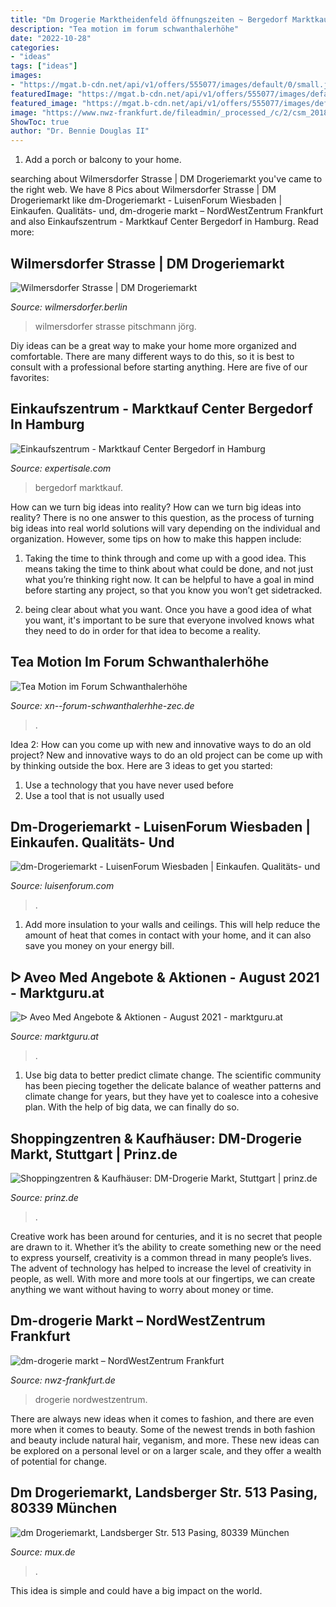 ```yaml
---
title: "Dm Drogerie Marktheidenfeld öffnungszeiten ~ Bergedorf Marktkauf"
description: "Tea motion im forum schwanthalerhöhe"
date: "2022-10-28"
categories:
- "ideas"
tags: ["ideas"]
images:
- "https://mgat.b-cdn.net/api/v1/offers/555077/images/default/0/small.jpg"
featuredImage: "https://mgat.b-cdn.net/api/v1/offers/555077/images/default/0/small.jpg"
featured_image: "https://mgat.b-cdn.net/api/v1/offers/555077/images/default/0/small.jpg"
image: "https://www.nwz-frankfurt.de/fileadmin/_processed_/c/2/csm_20180326_111816_4ab011479b.jpg"
ShowToc: true
author: "Dr. Bennie Douglas II"
---
```



1. Add a porch or balcony to your home.

	

		
searching about Wilmersdorfer Strasse | DM Drogeriemarkt you've came to the right web. We have 8 Pics about Wilmersdorfer Strasse | DM Drogeriemarkt like dm-Drogeriemarkt - LuisenForum Wiesbaden | Einkaufen. Qualitäts- und, dm-drogerie markt – NordWestZentrum Frankfurt and also Einkaufszentrum - Marktkauf Center Bergedorf in Hamburg. Read more:
		
    
## Wilmersdorfer Strasse | DM Drogeriemarkt

<img loading=lazy src="http://www.wilmersdorfer.berlin/media/bilder/1469781790-_DSF2161_b.jpg" onerror="this.onerror=null;this.src='https://tse4.mm.bing.net/th?id=OIP.mb8PnTN7550Z5ojiJlO2EQHaE8&amp;pid=15.1';" alt="Wilmersdorfer Strasse | DM Drogeriemarkt">

_Source: wilmersdorfer.berlin_

>wilmersdorfer strasse pitschmann jörg. 

	

Diy ideas can be a great way to make your home more organized and comfortable. There are many different ways to do this, so it is best to consult with a professional before starting anything. Here are five of our favorites: 

    
## Einkaufszentrum - Marktkauf Center Bergedorf In Hamburg

<img loading=lazy src="https://expertisale.com/images/detailed/2/marktkauf-center_bergedorf_800xY_rad_mask.jpg" onerror="this.onerror=null;this.src='https://tse3.mm.bing.net/th?id=OIP.U7ISt-VnutBjpAlqjy1GwwHaFj&amp;pid=15.1';" alt="Einkaufszentrum - Marktkauf Center Bergedorf in Hamburg">

_Source: expertisale.com_

>bergedorf marktkauf. 

	

How can we turn big ideas into reality?
How can we turn big ideas into reality? There is no one answer to this question, as the process of turning big ideas into real world solutions will vary depending on the individual and organization. However, some tips on how to make this happen include:
1) Taking the time to think through and come up with a good idea. This means taking the time to think about what could be done, and not just what you’re thinking right now. It can be helpful to have a goal in mind before starting any project, so that you know you won’t get sidetracked.

2) being clear about what you want. Once you have a good idea of what you want, it's important to be sure that everyone involved knows what they need to do in order for that idea to become a reality.

    
## Tea Motion Im Forum Schwanthalerhöhe

<img loading=lazy src="https://www.xn--forum-schwanthalerhhe-zec.de/wp-content/uploads/sites/5/2021/05/90f6d3f4-0a4e-41bb-8ef4-f30876e8f7c4-850x1133.jpg" onerror="this.onerror=null;this.src='https://tse4.mm.bing.net/th?id=OIP.AtcxBxVjfppcGTXAbG88PwHaJ3&amp;pid=15.1';" alt="Tea Motion im Forum Schwanthalerhöhe">

_Source: xn--forum-schwanthalerhhe-zec.de_

>. 

	

Idea 2: How can you come up with new and innovative ways to do an old project?
New and innovative ways to do an old project can be come up with by thinking outside the box. Here are 3 ideas to get you started: 
1. Use a technology that you have never used before 
2. Use a tool that is not usually used 

    
## Dm-Drogeriemarkt - LuisenForum Wiesbaden | Einkaufen. Qualitäts- Und

<img loading=lazy src="https://www.luisenforum.com/files/lf/images/geschaefte/bilder/dm.jpg" onerror="this.onerror=null;this.src='https://tse3.mm.bing.net/th?id=OIP.NSNCzKTmZMpmlGhz0YaNsAHaFj&amp;pid=15.1';" alt="dm-Drogeriemarkt - LuisenForum Wiesbaden | Einkaufen. Qualitäts- und">

_Source: luisenforum.com_

>. 

	

1. Add more insulation to your walls and ceilings. This will help reduce the amount of heat that comes in contact with your home, and it can also save you money on your energy bill.

    
## ᐅ Aveo Med Angebote &amp; Aktionen - August 2021 - Marktguru.at

<img loading=lazy src="https://mgat.b-cdn.net/api/v1/offers/555077/images/default/0/small.jpg" onerror="this.onerror=null;this.src='https://tse4.mm.bing.net/th?id=OIP.16lGBqodvSv7hKHh1T9OzAAAAA&amp;pid=15.1';" alt="ᐅ Aveo Med Angebote &amp; Aktionen - August 2021 - marktguru.at">

_Source: marktguru.at_

>. 

	

1. Use big data to better predict climate change. The scientific community has been piecing together the delicate balance of weather patterns and climate change for years, but they have yet to coalesce into a cohesive plan. With the help of big data, we can finally do so. 

    
## Shoppingzentren &amp; Kaufhäuser: DM-Drogerie Markt, Stuttgart | Prinz.de

<img loading=lazy src="https://prinz.de/wp-content/uploads/2014/04/dm-drogerie-markt.jpg" onerror="this.onerror=null;this.src='https://tse1.mm.bing.net/th?id=OIP.wjDr5BiG-7riB5EBE-VmmgHaE8&amp;pid=15.1';" alt="Shoppingzentren &amp; Kaufhäuser: DM-Drogerie Markt, Stuttgart | prinz.de">

_Source: prinz.de_

>. 

	

Creative work has been around for centuries, and it is no secret that people are drawn to it. Whether it’s the ability to create something new or the need to express yourself, creativity is a common thread in many people’s lives. The advent of technology has helped to increase the level of creativity in people, as well. With more and more tools at our fingertips, we can create anything we want without having to worry about money or time.

    
## Dm-drogerie Markt – NordWestZentrum Frankfurt

<img loading=lazy src="https://www.nwz-frankfurt.de/fileadmin/_processed_/c/2/csm_20180326_111816_4ab011479b.jpg" onerror="this.onerror=null;this.src='https://tse2.mm.bing.net/th?id=OIP.NOU6tTNAbOjvEU534qdhaQHaJ4&amp;pid=15.1';" alt="dm-drogerie markt – NordWestZentrum Frankfurt">

_Source: nwz-frankfurt.de_

>drogerie nordwestzentrum. 

	

There are always new ideas when it comes to fashion, and there are even more when it comes to beauty. Some of the newest trends in both fashion and beauty include natural hair, veganism, and more. These new ideas can be explored on a personal level or on a larger scale, and they offer a wealth of potential for change.

    
## Dm Drogeriemarkt, Landsberger Str. 513 Pasing, 80339 München

<img loading=lazy src="https://www.mux.de/images/1500x1200z/object/92/1167673092/dm-drogeriemarkt-1.JPG" onerror="this.onerror=null;this.src='https://tse2.mm.bing.net/th?id=OIP.Ay1-_vfzASAZS0r6kjheFgHaFj&amp;pid=15.1';" alt="dm Drogeriemarkt, Landsberger Str. 513 Pasing, 80339 München">

_Source: mux.de_

>. 

	

This idea is simple and could have a big impact on the world.

